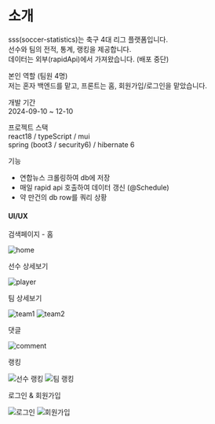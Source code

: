 # 소개
sss(soccer-statistics)는 축구 4대 리그 플랫폼입니다.  
선수와 팀의 전적, 통계, 랭킹을 제공합니다.  
데이터는 외부(rapidApi)에서 가져왔습니다. (배포 중단)  

본인 역할 (팀원 4명)  
저는 혼자 백엔드를 맡고, 프론트는 홈, 회원가입/로그인을 맡았습니다.  

개발 기간  
2024-09-10 ~ 12-10

프로젝트 스택  
react18 / typeScript / mui  
spring (boot3 / security6) / hibernate 6

기능  
<ul>
  <li>연합뉴스 크롤링하여 db에 저장</li>
  <li>매일 rapid api 호출하여 데이터 갱신 (@Schedule)</li>
  <li>약 만건의 db row를 쿼리 상황 </li>
</ul>



#### UI/UX
검색페이지 - 홈

![home](https://github.com/user-attachments/assets/bb847464-6c4d-435a-9b5e-f348c8b05fe3)

선수 상세보기

![player](https://github.com/user-attachments/assets/2631c496-45f2-46f2-81e3-68d3f46736be)

팀 상세보기

![team1](https://github.com/user-attachments/assets/455c18c9-117a-475c-936e-c08e0f6a4404)
![team2](https://github.com/user-attachments/assets/958fa288-a3d9-4f81-9ff8-faf999844266)

댓글

![comment](https://github.com/user-attachments/assets/3f5044f1-5616-4792-98d8-5b1e9c2a41e9)

랭킹

![선수 랭킹](https://github.com/user-attachments/assets/9599ebd9-ac84-4cf2-8915-7620ef7267ec)
![팀 랭킹](https://github.com/user-attachments/assets/3e2fef81-c90b-4cfb-8e6a-17418fbacb94)

로그인 & 회원가입

![로그인](https://github.com/user-attachments/assets/01c32c59-0028-475a-988b-c1201a79d16e)
![회원가입](https://github.com/user-attachments/assets/19939de5-11da-4755-9888-4f5d91cd5f55)


